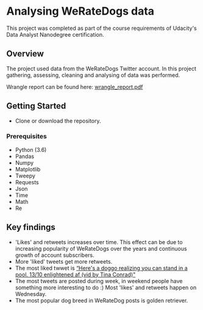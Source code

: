 # Analysing WeRateDogs data
This project was completed as part of the course requirements of Udacity's Data Analyst Nanodegree certification.

## Overview
The project used data from the WeRateDogs Twitter account.
In this project gathering, assessing, cleaning and analysing of data was performed.

Wrangle report can be found here: [wrangle_report.pdf](https://github.com/ekaraseva/3-WeRateDogs/blob/master/wrangle_report.pdf)


## Getting Started
- Clone or download the repository.
### Prerequisites
- Python (3.6)
- Pandas
- Numpy
- Matplotlib
- Tweepy
- Requests
- Json
- Time
- Math
- Re


## Key findings
- 'Likes' and retweets increases over time. This effect can be due to increasing popularity of WeRateDogs over the years and continuous growth of account subscribers.
-  More 'liked' tweets get more retweets.
- The most liked twwet is [“Here's a doggo realizing you can stand in a pool. 13/10 enlightened af (vid by Tina Conrad)"](https://pbs.twimg.com/ext_tw_video_thumb/744234667679821824/pu/img/1GaWmtJtdqzZV7jy.jpg)
- The most tweets are posted during week, in weekend people have something more interesting to do :) Most 'likes' and retweets happen on Wednesday.
- The most popular dog breed in WeRateDog posts is golden retriever.
